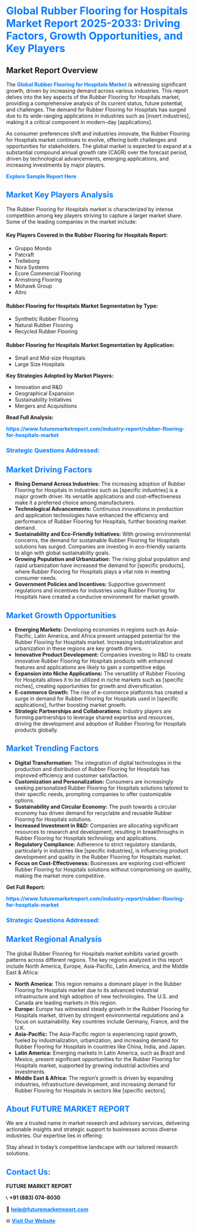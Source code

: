 <h1 style="color: #007BFF;">Global Rubber Flooring for Hospitals Market Report 2025-2033: Driving Factors, Growth Opportunities, and Key Players</h1>

<section id="overview">
<h2>Market Report Overview</h2>
<p>The <a href="https://www.futuremarketreport.com/industry-report/rubber-flooring-for-hospitals-market" style="color: #007BFF; text-decoration: none;"><strong>Global Rubber Flooring for Hospitals Market</strong></a> is witnessing significant growth, driven by increasing demand across various industries. This report delves into the key aspects of the Rubber Flooring for Hospitals market, providing a comprehensive analysis of its current status, future potential, and challenges. The demand for Rubber Flooring for Hospitals has surged due to its wide-ranging applications in industries such as [insert industries], making it a critical component in modern-day [applications].</p>
<p>As consumer preferences shift and industries innovate, the Rubber Flooring for Hospitals market continues to evolve, offering both challenges and opportunities for stakeholders. The global market is expected to expand at a substantial compound annual growth rate (CAGR) over the forecast period, driven by technological advancements, emerging applications, and increasing investments by major players.</p>
</section>

<section id="overview">
<p><a href="https://www.futuremarketreport.com/request-sample/reportId=79645" style="color: #007BFF; text-decoration: none;"><strong>Explore Sample Report Here</strong></a></p>
</section>

<section id="key-players">
<h2 style="color: #007BFF;">Market Key Players Analysis</h2>
<p>The Rubber Flooring for Hospitals market is characterized by intense competition among key players striving to capture a larger market share. Some of the leading companies in the market include:</p>
<h4>Key Players Covered in the Rubber Flooring for Hospitals Report:</h4>
<ul><li>Gruppo Mondo</li><li>Patcraft</li><li>Trelleborg</li><li>Nora Systems</li><li>Ecore Commercial Flooring</li><li>Armstrong Flooring</li><li>Mohawk Group</li><li>Altro</li></ul>
<h4>Rubber Flooring for Hospitals Market Segmentation by Type:</h4>
<ul><li>Synthetic Rubber Flooring</li><li>Natural Rubber Flooring</li><li>Recycled Rubber Flooring</li></ul>

<h4>Rubber Flooring for Hospitals Market Segmentation by Application:</h4>
<ul><li>Small and Mid-size Hospitals</li><li>Large Size Hospitals</li></ul>
<p><strong>Key Strategies Adopted by Market Players:</strong></p>
<ul>
<li>Innovation and R&D</li>
<li>Geographical Expansion</li>
<li>Sustainability Initiatives</li>
<li>Mergers and Acquisitions</li>
</ul>
</section>

<section>
<p><strong>Read Full Analysis: </strong></p><a href="https://www.futuremarketreport.com/industry-report/rubber-flooring-for-hospitals-market" style="color: #007BFF; text-decoration: none;"><strong>https://www.futuremarketreport.com/industry-report/rubber-flooring-for-hospitals-market</strong></a>
<h3 style="color: #007BFF;">Strategic Questions Addressed:</h3>
</section>

<section id="driving-factors">
<h2 style="color: #007BFF;">Market Driving Factors</h2>
<ul>
<li><strong>Rising Demand Across Industries:</strong> The increasing adoption of Rubber Flooring for Hospitals in industries such as [specific industries] is a major growth driver. Its versatile applications and cost-effectiveness make it a preferred choice among manufacturers.</li>
<li><strong>Technological Advancements:</strong> Continuous innovations in production and application technologies have enhanced the efficiency and performance of Rubber Flooring for Hospitals, further boosting market demand.</li>
<li><strong>Sustainability and Eco-Friendly Initiatives:</strong> With growing environmental concerns, the demand for sustainable Rubber Flooring for Hospitals solutions has surged. Companies are investing in eco-friendly variants to align with global sustainability goals.</li>
<li><strong>Growing Population and Urbanization:</strong> The rising global population and rapid urbanization have increased the demand for [specific products], where Rubber Flooring for Hospitals plays a vital role in meeting consumer needs.</li>
<li><strong>Government Policies and Incentives:</strong> Supportive government regulations and incentives for industries using Rubber Flooring for Hospitals have created a conducive environment for market growth.</li>
</ul>
</section>

<section id="growth-opportunities">
<h2 style="color: #007BFF;">Market Growth Opportunities</h2>
<ul>
<li><strong>Emerging Markets:</strong> Developing economies in regions such as Asia-Pacific, Latin America, and Africa present untapped potential for the Rubber Flooring for Hospitals market. Increasing industrialization and urbanization in these regions are key growth drivers.</li>
<li><strong>Innovative Product Development:</strong> Companies investing in R&D to create innovative Rubber Flooring for Hospitals products with enhanced features and applications are likely to gain a competitive edge.</li>
<li><strong>Expansion into Niche Applications:</strong> The versatility of Rubber Flooring for Hospitals allows it to be utilized in niche markets such as [specific niches], creating opportunities for growth and diversification.</li>
<li><strong>E-commerce Growth:</strong> The rise of e-commerce platforms has created a surge in demand for Rubber Flooring for Hospitals used in [specific applications], further boosting market growth.</li>
<li><strong>Strategic Partnerships and Collaborations:</strong> Industry players are forming partnerships to leverage shared expertise and resources, driving the development and adoption of Rubber Flooring for Hospitals products globally.</li>
</ul>
</section>

<section id="trending-factors">
<h2 style="color: #007BFF;">Market Trending Factors</h2>
<ul>
<li><strong>Digital Transformation:</strong> The integration of digital technologies in the production and distribution of Rubber Flooring for Hospitals has improved efficiency and customer satisfaction.</li>
<li><strong>Customization and Personalization:</strong> Consumers are increasingly seeking personalized Rubber Flooring for Hospitals solutions tailored to their specific needs, prompting companies to offer customizable options.</li>
<li><strong>Sustainability and Circular Economy:</strong> The push towards a circular economy has driven demand for recyclable and reusable Rubber Flooring for Hospitals solutions.</li>
<li><strong>Increased Investment in R&D:</strong> Companies are allocating significant resources to research and development, resulting in breakthroughs in Rubber Flooring for Hospitals technology and applications.</li>
<li><strong>Regulatory Compliance:</strong> Adherence to strict regulatory standards, particularly in industries like [specific industries], is influencing product development and quality in the Rubber Flooring for Hospitals market.</li>
<li><strong>Focus on Cost-Effectiveness:</strong> Businesses are exploring cost-efficient Rubber Flooring for Hospitals solutions without compromising on quality, making the market more competitive.</li>
</ul>
</section>

<section>
<p><strong>Get Full Report: </strong></p><a href="https://www.futuremarketreport.com/industry-report/rubber-flooring-for-hospitals-market" style="color: #007BFF; text-decoration: none;"><strong>https://www.futuremarketreport.com/industry-report/rubber-flooring-for-hospitals-market</strong></a>
<h3 style="color: #007BFF;">Strategic Questions Addressed:</h3>
</section>


<section id="regional-analysis">
<h2 style="color: #007BFF;">Market Regional Analysis</h2>
<p>The global Rubber Flooring for Hospitals market exhibits varied growth patterns across different regions. The key regions analyzed in this report include North America, Europe, Asia-Pacific, Latin America, and the Middle East & Africa:</p>
<ul>
<li><strong>North America:</strong> This region remains a dominant player in the Rubber Flooring for Hospitals market due to its advanced industrial infrastructure and high adoption of new technologies. The U.S. and Canada are leading markets in this region.</li>
<li><strong>Europe:</strong> Europe has witnessed steady growth in the Rubber Flooring for Hospitals market, driven by stringent environmental regulations and a focus on sustainability. Key countries include Germany, France, and the U.K.</li>
<li><strong>Asia-Pacific:</strong> The Asia-Pacific region is experiencing rapid growth, fueled by industrialization, urbanization, and increasing demand for Rubber Flooring for Hospitals in countries like China, India, and Japan.</li>
<li><strong>Latin America:</strong> Emerging markets in Latin America, such as Brazil and Mexico, present significant opportunities for the Rubber Flooring for Hospitals market, supported by growing industrial activities and investments.</li>
<li><strong>Middle East & Africa:</strong> The region’s growth is driven by expanding industries, infrastructure development, and increasing demand for Rubber Flooring for Hospitals in sectors like [specific sectors].</li>
</ul>
</section>

<footer>
<h2 style="color: #007BFF;">About FUTURE MARKET REPORT</h2>
<p>We are a trusted name in market research and advisory services, delivering actionable insights and strategic support to businesses across diverse industries. Our expertise lies in offering:</p>

<p>Stay ahead in today’s competitive landscape with our tailored research solutions.</p>

<h2 style="color: #007BFF;">Contact Us:</h2>
<p><strong>FUTURE MARKET REPORT</strong></p>
<p>📞 <strong>+91 (883) 074-8030</strong></p>
<p>📧 <strong><a href="mailto:help@futuremarketreport.com" style="color: #007BFF;">help@futuremarketreport.com</a></strong></p>
<p>🌐 <strong><a href="https://www.futuremarketreport.com/" style="color: #007BFF;">Visit Our Website</a></strong></p>
</footer>